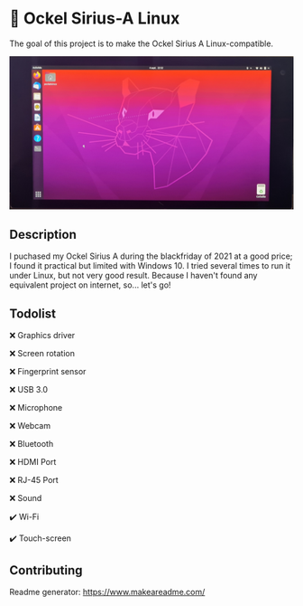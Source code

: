 # 🚀 Ockel Sirius-A Linux
The goal of this project is to make the Ockel Sirius A Linux-compatible.

![Alt text](https://github.com/pocketvince/OckelSirius-A_Linux/blob/main/picture.jpg?raw=true "todo")

## Description
I puchased my Ockel Sirius A during the blackfriday of 2021 at a good price;
I found it practical but limited with Windows 10.
I tried several times to run it under Linux, but not very good result.
Because I haven't found any equivalent project on internet, so... let's go!

## Todolist
❌ Graphics driver

❌ Screen rotation

❌ Fingerprint sensor

❌ USB 3.0

❌ Microphone

❌ Webcam

❌ Bluetooth

❌ HDMI Port

❌ RJ-45 Port

❌ Sound

✔️ Wi-Fi

✔️ Touch-screen

## Contributing

Readme generator: https://www.makeareadme.com/

